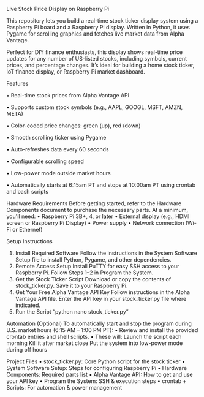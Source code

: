 Live Stock Price Display on Raspberry Pi

This repository lets you build a real-time stock ticker display system using a Raspberry Pi board and a Raspberry Pi display. Written in Python, it uses Pygame for scrolling graphics and fetches live market data from Alpha Vantage.

Perfect for DIY finance enthusiasts, this display shows real-time price updates for any number of US-listed stocks, including symbols, current prices, and percentage changes. It’s ideal for building a home stock ticker, IoT finance display, or Raspberry Pi market dashboard.

Features

•	Real-time stock prices from Alpha Vantage API

•	Supports custom stock symbols (e.g., AAPL, GOOGL, MSFT, AMZN, META)

•	Color-coded price changes: green (up), red (down)

•	Smooth scrolling ticker using Pygame

•	Auto-refreshes data every 60 seconds

•	Configurable scrolling speed

•	Low-power mode outside market hours

•	Automatically starts at 6:15am PT and stops at 10:00am PT using crontab and bash scripts


Hardware Requirements
Before getting started, refer to the Hardware Components document to purchase the necessary parts. At a minimum, you'll need:
•	Raspberry Pi 3B+, 4, or later
•	External display (e.g., HDMI screen or Raspberry Pi Display)
•	Power supply
•	Network connection (Wi-Fi or Ethernet)

Setup Instructions
1.	Install Required Software
Follow the instructions in the System Software Setup file to install Python, Pygame, and other dependencies.
2.	Remote Access Setup
Install PuTTY for easy SSH access to your Raspberry Pi.
Follow Steps 1–2 in Program the System.
3.	Get the Stock Ticker Script
Download or copy the contents of stock_ticker.py.
Save it to your Raspberry Pi.
4.	Get Your Free Alpha Vantage API Key
Follow instructions in the Alpha Vantage API file.
Enter the API key in your stock_ticker.py file where indicated.
5.	Run the Script “python nano stock_ticker.py”

Automation (Optional)
To automatically start and stop the program during U.S. market hours (6:15 AM – 1:00 PM PT):
•	Review and install the provided crontab entries and shell scripts.
•	These will:
	Launch the script each morning
	Kill it after market close
	Put the system into low-power mode during off hours

Project Files
•	stock_ticker.py: Core Python script for the stock ticker
•	System Software Setup: Steps for configuring Raspberry Pi
•	Hardware Components: Required parts list
•	Alpha Vantage API: How to get and use your API key
•	Program the System: SSH & execution steps
•	crontab + Scripts: For automation & power management
